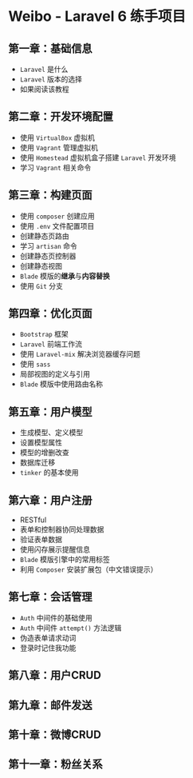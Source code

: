 # Weibo - Laravel 6 练手项目

## 第一章：基础信息

* `Laravel` 是什么
* `Laravel` 版本的选择
* 如果阅读该教程

## 第二章：开发环境配置

* 使用 `VirtualBox` 虚拟机
* 使用 `Vagrant` 管理虚拟机  
* 使用 `Homestead` 虚拟机盒子搭建 `Laravel` 开发环境
* 学习 `Vagrant` 相关命令

## 第三章：构建页面

* 使用 `composer` 创建应用
* 使用 `.env` 文件配置项目
* 创建静态页路由
* 学习 `artisan` 命令
* 创建静态页控制器
* 创建静态视图
* `Blade` 模版的**继承**与**内容替换**
* 使用 `Git` 分支

## 第四章：优化页面

* `Bootstrap` 框架
* `Laravel` 前端工作流
* 使用 `Laravel-mix` 解决浏览器缓存问题
* 使用 `sass`
* 局部视图的定义与引用
* `Blade` 模版中使用路由名称


## 第五章：用户模型

* 生成模型、定义模型
* 设置模型属性
* 模型的增删改查
* 数据库迁移
* `tinker` 的基本使用

## 第六章：用户注册

* RESTful 
* 表单和控制器协同处理数据
* 验证表单数据
* 使用闪存展示提醒信息  
* `Blade` 模版引擎中的常用标签 
* 利用 `Composer` 安装扩展包（中文错误提示）

## 第七章：会话管理

* `Auth` 中间件的基础使用
* `Auth` 中间件 `attempt()` 方法逻辑
* 伪造表单请求动词
* 登录时记住我功能

## 第八章：用户CRUD

## 第九章：邮件发送
## 第十章：微博CRUD
## 第十一章：粉丝关系




